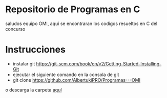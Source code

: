# Repositorio de Programas en C
saludos equipo OMI, aquí se encontraran los codigos resueltos en C del concurso

# Instrucciones
+ instalar git https://git-scm.com/book/en/v2/Getting-Started-Installing-Git
+ ejecutar el siguiente comando en la consola de git
+ git clone https://github.com/AlbertukiPRO/Programas---OMI 

o descarga la carpeta
[aquí](https://github.com/AlbertukiPRO/Programas---OMI/archive/refs/heads/master.zip)